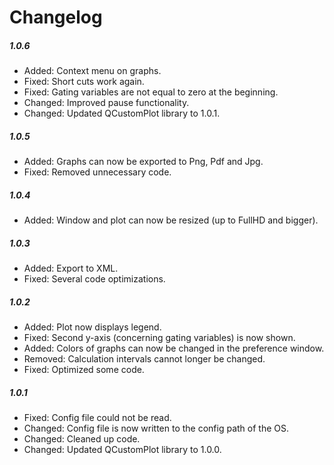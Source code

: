 Changelog
=============

##### 1.0.6
- Added: Context menu on graphs.
- Fixed: Short cuts work again.
- Fixed: Gating variables are not equal to zero at the beginning.
- Changed: Improved pause functionality.
- Changed: Updated QCustomPlot library to 1.0.1.

##### 1.0.5
- Added: Graphs can now be exported to Png, Pdf and Jpg.
- Fixed: Removed unnecessary code.

##### 1.0.4
- Added: Window and plot can now be resized (up to FullHD and bigger).

##### 1.0.3
- Added: Export to XML.
- Fixed: Several code optimizations.

##### 1.0.2
- Added: Plot now displays legend.
- Fixed: Second y-axis (concerning gating variables) is now shown.
- Added: Colors of graphs can now be changed in the preference window.
- Removed: Calculation intervals cannot longer be changed.
- Fixed: Optimized some code.

##### 1.0.1
- Fixed: Config file could not be read.
- Changed: Config file is now written to the config path of the OS.
- Changed: Cleaned up code.
- Changed: Updated QCustomPlot library to 1.0.0.
